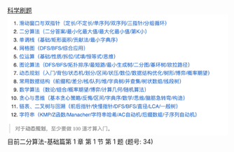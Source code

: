 [科学刷题](https://leetcode.cn/circle/discuss/RvFUtj/)  
![img.png](static/img.png)  
目前二分算法-基础篇第 1 章 第 1 节 第 1 题 (题号: 34)